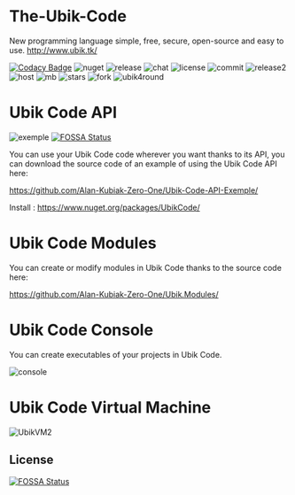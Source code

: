 # The-Ubik-Code
New programming language simple, free, secure, open-source and easy to use.
http://www.ubik.tk/

[![Codacy Badge](https://api.codacy.com/project/badge/Grade/46b8d4f594384fb88b83abdbae2543b4)](https://app.codacy.com/gh/Alan-Kubiak-Zero-One/The-Ubik-Code?utm_source=github.com&utm_medium=referral&utm_content=Alan-Kubiak-Zero-One/The-Ubik-Code&utm_campaign=Badge_Grade)
![nuget](https://img.shields.io/nuget/v/UbikCode)
![release](https://img.shields.io/github/v/release/Alan-Kubiak-Zero-One/The-Ubik-Code)
![chat](https://img.shields.io/discord/708241857435402242)
![license](https://img.shields.io/github/license/Alan-Kubiak-Zero-One/The-Ubik-Code)
![commit](https://img.shields.io/github/last-commit/Alan-Kubiak-Zero-One/The-Ubik-Code)
![release2](https://img.shields.io/github/release-date/Alan-Kubiak-Zero-One/The-Ubik-Code)
![host](https://img.shields.io/website?down_color=red&down_message=offline&up_color=blue&up_message=online&url=http%3A%2F%2Fubik.tk%2F)
![mb](https://img.shields.io/github/repo-size/Alan-Kubiak-Zero-One/The-Ubik-Code)
![stars](https://img.shields.io/github/stars/Alan-Kubiak-Zero-One/The-Ubik-Code?style=social)
![fork](https://img.shields.io/github/forks/Alan-Kubiak-Zero-One/The-Ubik-Code?style=social)
![ubik4round](https://user-images.githubusercontent.com/48599437/104808529-2c772600-57e7-11eb-9341-dbaaf18798ad.png)

# Ubik Code API

![exemple](https://user-images.githubusercontent.com/48599437/103389670-9073cc00-4b10-11eb-9e39-27760e211261.png)
[![FOSSA Status](https://app.fossa.com/api/projects/git%2Bgithub.com%2FAlan-Kubiak-Zero-One%2FThe-Ubik-Code.svg?type=shield)](https://app.fossa.com/projects/git%2Bgithub.com%2FAlan-Kubiak-Zero-One%2FThe-Ubik-Code?ref=badge_shield)

You can use your Ubik Code code wherever you want thanks to its API, you can download the source code of an example of using the Ubik Code API here:

https://github.com/Alan-Kubiak-Zero-One/Ubik-Code-API-Exemple/

Install : https://www.nuget.org/packages/UbikCode/

# Ubik Code Modules

You can create or modify modules in Ubik Code thanks to the source code here:

https://github.com/Alan-Kubiak-Zero-One/Ubik.Modules/

# Ubik Code Console

You can create executables of your projects in Ubik Code.

![console](https://user-images.githubusercontent.com/48599437/104854139-4f97f780-5905-11eb-8f23-c72dcb042acc.png)

# Ubik Code Virtual Machine

![UbikVM2](https://user-images.githubusercontent.com/48599437/104618547-23724180-568d-11eb-9086-c28c7e4de173.png)


## License
[![FOSSA Status](https://app.fossa.com/api/projects/git%2Bgithub.com%2FAlan-Kubiak-Zero-One%2FThe-Ubik-Code.svg?type=large)](https://app.fossa.com/projects/git%2Bgithub.com%2FAlan-Kubiak-Zero-One%2FThe-Ubik-Code?ref=badge_large)